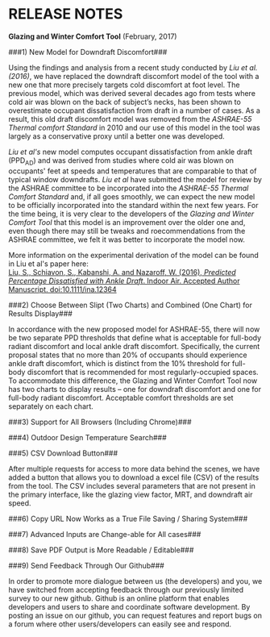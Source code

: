 RELEASE NOTES
========================================
**Glazing and Winter Comfort Tool**
 (February, 2017)

###1) New Model for Downdraft Discomfort###

Using the findings and analysis from a recent study conducted by *Liu et al. (2016)*, we have replaced the downdraft discomfort model of the tool with a new one that more precisely targets cold discomfort at foot level.  The previous model, which was derived several decades ago from tests where cold air was blown on the back of subject’s necks, has been shown to overestimate occupant dissatisfaction from draft in a number of cases. As a result, this old draft discomfort model was removed from the *ASHRAE-55 Thermal comfort Standard* in 2010 and our use of this model in the tool was largely as a conservative proxy until a better one was developed.

*Liu et al's* new model computes occupant dissatisfaction from ankle draft (PPD<sub>AD</sub>) and was derived from studies where cold air was blown on occupants' feet at speeds and temperatures that are comparable to that of typical window downdrafts.  *Liu et al* have submitted the model for review by the ASHRAE committee to be incorporated into the *ASHRAE-55 Thermal Comfort Standard* and, if all goes smoothly, we can expect the new model to be officially incorporated into the standard within the next few years. For the time being, it is very clear to the developers of the *Glazing and Winter Comfort Tool* that this model is an improvement over the older one and, even though there may still be tweaks and roecommendations from the ASHRAE committee, we felt it was better to incorporate the model now.

More information on the experimental derivation of the model can be found in Liu et al's paper here:  
[Liu, S., Schiavon, S., Kabanshi, A. and Nazaroff, W. (2016), *Predicted Percentage Dissatisfied with Ankle Draft*. Indoor Air. Accepted Author Manuscript. doi:10.1111/ina.12364](https://escholarship.org/uc/item/9076254n)

###2) Choose Between Slipt (Two Charts) and Combined (One Chart) for Results Display###

In accordance with the new proposed model for ASHRAE-55, there will now be two separate PPD thresholds that define what is acceptable for full-body radiant discomfort and local ankle draft discomfort.  Specifically, the current proposal states that no more than 20% of occupants should experience ankle draft discomfort, which is distinct from the 10% threshold for full-body discomfort that is recommended for most regularly-occupied spaces.  To accommodate this difference, the Glazing and Winter Comfort Tool now has two charts to display results – one for downdraft discomfort and one for full-body radiant discomfort.  Acceptable comfort thresholds are set separately on each chart.

###3) Support for All Browsers (Including Chrome)###

###4) Outdoor Design Temperature Search###

###5)	CSV Download Button###

After multiple requests for access to more data behind the scenes, we have added a button that allows you to download a excel file (CSV) of the results from the tool.  The CSV includes several parameters that are not present in the primary interface, like the glazing view factor, MRT, and downdraft air speed.

###6) Copy URL Now Works as a True File Saving / Sharing System###

###7) Advanced Inputs are Change-able for All cases###

###8) Save PDF Output is More Readable / Editable###

###9)	Send Feedback Through Our Github###

In order to promote more dialogue between us (the developers) and you, we have switched from accepting feedback through our previously limited survey to our new github. Github is an online platform that enables developers and users to share and coordinate software development. By posting an issue on our github, you can request features and report bugs on a forum where other users/developers can easily see and respond.
